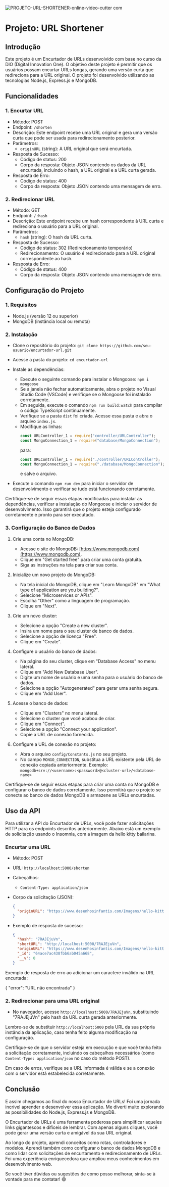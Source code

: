 ![PROJETO-URL-SHORTENER-_online-video-cutter com_](https://github.com/danibenfica/url-shortener-dio/assets/103818625/ca973ea8-e624-4236-97b0-ba91da9931b1)


# Projeto: URL Shortener 

## Introdução
Este projeto é um Encurtador de URLs desenvolvido com base no curso da DIO (Digital Innovation One). O objetivo deste projeto é permitir que os usuários possam encurtar URLs longas, gerando uma versão curta que redireciona para a URL original. O projeto foi desenvolvido utilizando as tecnologias Node.js, Express.js e MongoDB.

## Funcionalidades

### 1. Encurtar URL
- Método: POST
- Endpoint: `/shorten`
- Descrição: Este endpoint recebe uma URL original e gera uma versão curta que pode ser usada para redirecionamento posterior.
- Parâmetros:
  - `originURL` (string): A URL original que será encurtada.
- Resposta de Sucesso:
  - Código de status: 200
  - Corpo da resposta: Objeto JSON contendo os dados da URL encurtada, incluindo o hash, a URL original e a URL curta gerada.
- Resposta de Erro:
  - Código de status: 400
  - Corpo da resposta: Objeto JSON contendo uma mensagem de erro.

### 2. Redirecionar URL
- Método: GET
- Endpoint: `/:hash`
- Descrição: Este endpoint recebe um hash correspondente à URL curta e redireciona o usuário para a URL original.
- Parâmetros:
  - `hash` (string): O hash da URL curta.
- Resposta de Sucesso:
  - Código de status: 302 (Redirecionamento temporário)
  - Redirecionamento: O usuário é redirecionado para a URL original correspondente ao hash.
- Resposta de Erro:
  - Código de status: 400
  - Corpo da resposta: Objeto JSON contendo uma mensagem de erro.

## Configuração do Projeto

### 1. Requisitos
- Node.js (versão 12 ou superior)
- MongoDB (instância local ou remota)

### 2. Instalação

- Clone o repositório do projeto: `git clone https://github.com/seu-usuario/encurtador-url.git`
- Acesse a pasta do projeto: `cd encurtador-url`

- Instale as dependências:
  - Execute o seguinte comando para instalar o Mongoose: `npm i mongoose`
  - Se a janela não fechar automaticamente, abra o projeto no Visual Studio Code (VSCode) e verifique se o Mongoose foi instalado corretamente.
  - Em seguida, execute o comando `npm run build:watch` para compilar o código TypeScript continuamente.
  - Verifique se a pasta `dist` foi criada. Acesse essa pasta e abra o arquivo `index.js`.
  - Modifique as linhas:
    ```javascript
    const URLController_1 = require("controller/URLController");
    const MongoConnection_1 = require("database/MongoConnection");
    ```
    para:
    ```javascript
    const URLController_1 = require("./controller/URLController");
    const MongoConnection_1 = require("./database/MongoConnection");
    ```
    e salve o arquivo.

- Execute o comando `npm run dev` para iniciar o servidor de desenvolvimento e verificar se tudo está funcionando corretamente.

Certifique-se de seguir essas etapas modificadas para instalar as dependências, verificar a instalação do Mongoose e iniciar o servidor de desenvolvimento. Isso garantirá que o projeto esteja configurado corretamente e pronto para ser executado.
### 3. Configuração do Banco de Dados

1. Crie uma conta no MongoDB:
   - Acesse o site do MongoDB: [https://www.mongodb.com](https://www.mongodb.com).
   - Clique em "Get started free" para criar uma conta gratuita.
   - Siga as instruções na tela para criar sua conta.

2. Inicialize um novo projeto do MongoDB:
   - Na tela inicial do MongoDB, clique em "Learn MongoDB" em "What type of application are you building?".
   - Selecione "Microservices or APIs".
   - Escolha "Other" como a linguagem de programação.
   - Clique em "Next".

3. Crie um novo cluster:
   - Selecione a opção "Create a new cluster".
   - Insira um nome para o seu cluster de banco de dados.
   - Selecione a opção de licença "Free".
   - Clique em "Create".

4. Configure o usuário do banco de dados:
   - Na página do seu cluster, clique em "Database Access" no menu lateral.
   - Clique em "Add New Database User".
   - Digite um nome de usuário e uma senha para o usuário do banco de dados.
   - Selecione a opção "Autogenerated" para gerar uma senha segura.
   - Clique em "Add User".

5. Acesse o banco de dados:
   - Clique em "Clusters" no menu lateral.
   - Selecione o cluster que você acabou de criar.
   - Clique em "Connect".
   - Selecione a opção "Connect your application".
   - Copie a URL de conexão fornecida.

6. Configure a URL de conexão no projeto:
   - Abra o arquivo `config/Constants.js` no seu projeto.
   - No campo `MONGO_CONNECTION`, substitua a URL existente pela URL de conexão copiada anteriormente.
     Exemplo: `mongodb+srv://<username>:<password>@<cluster-url>/<database-name>`

Certifique-se de seguir essas etapas para criar uma conta no MongoDB e configurar o banco de dados corretamente. Isso permitirá que o projeto se conecte ao banco de dados MongoDB e armazene as URLs encurtadas.

## Uso da API

Para utilizar a API do Encurtador de URLs, você pode fazer solicitações HTTP para os endpoints descritos anteriormente. Abaixo está um exemplo de solicitação usando o Insomnia, com a imagem da hello kitty bailarina.

### Encurtar uma URL


  - Método: POST
  - URL: `http://localhost:5000/shorten`
  - Cabeçalhos: 
    - `Content-Type: application/json`
  - Corpo da solicitação (JSON):
    ```json
    {
      "originURL": "https://www.desenhosinfantis.com/Imagens/hello-kitty-bailarina.jpg"
    }
    ```

- Exemplo de resposta de sucesso:
  ```json
  {
    "hash": "7RAJEjuVn",
    "shortURL": "http://localhost:5000/7RAJEjuVn",
    "originURL": "https://www.desenhosinfantis.com/Imagens/hello-kitty-bailarina.jpg",
    "_id": "64ace7ac438fbb6ab045a668",
    "__v": 0
  }
  ```

Exemplo de resposta de erro ao adicionar um caractere inválido na URL encurtada:

{
  "error": "URL não encontrada"
}

### 2. Redirecionar para uma URL original

- No navegador, acesse `http://localhost:5000/7RAJEjuVn`, substituindo "7RAJEjuVn" pelo hash da URL curta gerada anteriormente.

Lembre-se de substituir `http://localhost:5000` pela URL da sua própria instância da aplicação, caso tenha feito alguma modificação na configuração.

Certifique-se de que o servidor esteja em execução e que você tenha feito a solicitação corretamente, incluindo os cabeçalhos necessários (como `Content-Type: application/json` no caso do método POST).

Em caso de erros, verifique se a URL informada é válida e se a conexão com o servidor está estabelecida corretamente.

## Conclusão

E assim chegamos ao final do nosso Encurtador de URLs! Foi uma jornada incrível aprender e desenvolver essa aplicação. Me diverti muito explorando as possibilidades do Node.js, Express.js e MongoDB.

O Encurtador de URLs é uma ferramenta poderosa para simplificar aqueles links gigantescos e difíceis de lembrar. Com apenas alguns cliques, você pode gerar uma versão curta e amigável da sua URL original.

Ao longo do projeto, aprendi  conceitos como rotas, controladores e modelos. Aprendi também como configurar o banco de dados MongoDB e como lidar com solicitações de encurtamento e redirecionamento de URLs. Foi uma experiência enriquecedora que ampliou meus conhecimentos em desenvolvimento web.


 Se você tiver dúvidas ou sugestões de como posso melhorar, sinta-se à vontade para me contatar! :smile:


